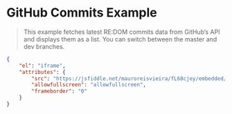 # GitHub Commits Example

> This example fetches latest RE:DOM commits data from GitHub’s API and displays them as a list. You can switch between the master and dev branches.

```json
{
    "el": "iframe",
    "attributes": {
        "src": "https://jsfiddle.net/mauroreisvieira/fL68cjey/embedded/result,js,css",
        "allowfullscreen": "allowfullscreen",
        "frameborder": "0"
    }
}
```
